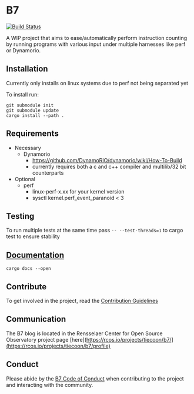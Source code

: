 # B7

[![Build Status](https://gitlab.com/tiecoon/B7/badges/master/build.svg)](https://gitlab.com/tiecoon/B7/pipelines)

A WIP project that aims to ease/automatically perform instruction counting by running programs with
various input under multiple harnesses like perf or Dynamorio.

## Installation

Currently only installs on linux systems due to perf not being separated yet

To install run:

```
git submodule init
git submodule update
cargo install --path .
```

## Requirements

* Necessary
	* Dynamorio
		* https://github.com/DynamoRIO/dynamorio/wiki/How-To-Build
		* currently requires both a c and c++ compiler and multilib/32 bit counterparts
* Optional
	* perf
		* linux-perf-x.xx for your kernel version
		* sysctl kernel.perf_event_paranoid < 3

## Testing

To run multiple tests at the same time pass `-- --test-threads=1` to cargo test to ensure stability

## [Documentation](https://b7-re.gitlab.io/B7/b7/index.html)


```
cargo docs --open
```

## Contribute

To get involved in the project, read the [Contribution Guidelines](./CONTRIBUTION.md)


## Communication

The B7 blog is located in the Rensselaer Center for Open Source Observatory project page [here](https://rcos.io/projects/tiecoon/b7/](https://rcos.io/projects/tiecoon/b7/profile)

## Conduct

Please abide by the [B7 Code of Conduct](./CodeOfConduct.md) when contributing to the project and interacting with the community.
